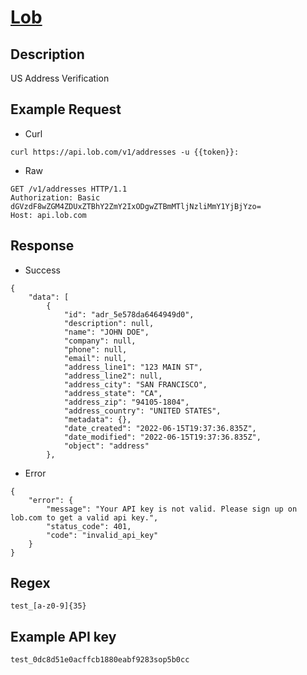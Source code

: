# [Lob](https://docs.lob.com/)

## __Description__
US Address Verification

## __Example Request__
* Curl
```
curl https://api.lob.com/v1/addresses -u {{token}}:
```

* Raw
```
GET /v1/addresses HTTP/1.1
Authorization: Basic dGVzdF8wZGM4ZDUxZTBhY2ZmY2IxODgwZTBmMTljNzliMmY1YjBjYzo=
Host: api.lob.com
```

## __Response__
* Success
```
{
    "data": [
        {
            "id": "adr_5e578da6464949d0",
            "description": null,
            "name": "JOHN DOE",
            "company": null,
            "phone": null,
            "email": null,
            "address_line1": "123 MAIN ST",
            "address_line2": null,
            "address_city": "SAN FRANCISCO",
            "address_state": "CA",
            "address_zip": "94105-1804",
            "address_country": "UNITED STATES",
            "metadata": {},
            "date_created": "2022-06-15T19:37:36.835Z",
            "date_modified": "2022-06-15T19:37:36.835Z",
            "object": "address"
        },
```
* Error
```
{
    "error": {
        "message": "Your API key is not valid. Please sign up on lob.com to get a valid api key.",
        "status_code": 401,
        "code": "invalid_api_key"
    }
}
```
## __Regex__
```
test_[a-z0-9]{35}
```

## __Example API key__
```
test_0dc8d51e0acffcb1880eabf9283sop5b0cc
```
